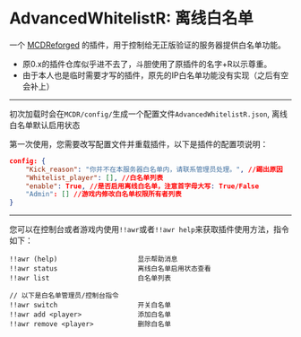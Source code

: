 # AdvancedWhitelistR: 离线白名单

一个 [MCDReforged](https://github.com/Fallen-Breath/MCDReforged) 的插件，用于控制给无正版验证的服务器提供白名单功能。

* 原0.x的插件仓库似乎进不去了，斗胆使用了原插件的名字+R以示尊重。
* 由于本人也是临时需要才写的插件，原先的IP白名单功能没有实现（之后有空会补上）

--------

初次加载时会在`MCDR/config/`生成一个配置文件`AdvancedWhitelistR.json`, 离线白名单默认启用状态

第一次使用，您需要改写配置文件并重载插件，以下是插件的配置项说明：

```json
config: {
    "Kick_reason": "你并不在本服务器白名单内，请联系管理员处理。", //踢出原因
    "Whitelist_player": [], //白名单列表
    "enable": True, //是否启用离线白名单，注意首字母大写: True/False
    "Admin": [] //游戏内修改白名单权限所有者列表
}
```

--------

您可以在控制台或者游戏内使用`!!awr`或者`!!awr help`来获取插件使用方法，指令如下：

```
!!awr (help)                    显示帮助消息
!!awr status                    离线白名单启用状态查看
!!awr list                      白名单列表

// 以下是白名单管理员/控制台指令
!!awr switch                    开关白名单
!!awr add <player>              添加白名单
!!awr remove <player>           删除白名单
```
